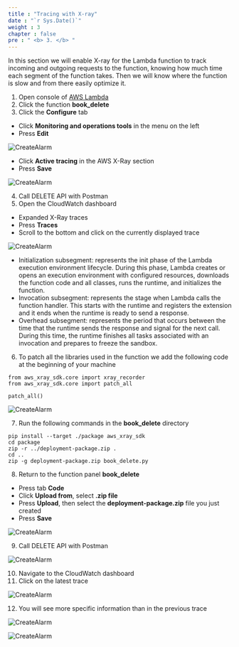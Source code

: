```yaml
---
title : "Tracing with X-ray"
date : "`r Sys.Date()`"
weight : 3
chapter : false
pre : " <b> 3. </b> "
---
```

In this section we will enable X-ray for the Lambda function to track incoming and outgoing requests to the function, knowing how much time each segment of the function takes. Then we will know where the function is slow and from there easily optimize it.

1. Open console of [AWS Lambda]()
2. Click the function **book_delete**
3. Click the **Configure** tab
- Click **Monitoring and operations tools** in the menu on the left
- Press **Edit**

![CreateAlarm](/images/3-x-ray-trace/3-x-ray-trace-1.png?featherlight=false&width=90pc)

- Click **Active tracing** in the AWS X-Ray section
- Press **Save**

![CreateAlarm](/images/3-x-ray-trace/3-x-ray-trace-2.png?featherlight=false&width=90pc)

4. Call DELETE API with Postman
5. Open the CloudWatch dashboard
- Expanded X-Ray traces
- Press **Traces**
- Scroll to the bottom and click on the currently displayed trace

![CreateAlarm](/images/3-x-ray-trace/3-x-ray-trace-11.png?featherlight=false&width=90pc)

- Initialization subsegment: represents the init phase of the Lambda execution environment lifecycle. During this phase, Lambda creates or opens an execution environment with configured resources, downloads the function code and all classes, runs the runtime, and initializes the function.
- Invocation subsegment: represents the stage when Lambda calls the function handler. This starts with the runtime and registers the extension and it ends when the runtime is ready to send a response.
- Overhead subsegment: represents the period that occurs between the time that the runtime sends the response and signal for the next call. During this time, the runtime finishes all tasks associated with an invocation and prepares to freeze the sandbox.

6. To patch all the libraries used in the function we add the following code at the beginning of your machine
```
from aws_xray_sdk.core import xray_recorder
from aws_xray_sdk.core import patch_all

patch_all()
```

![CreateAlarm](/images/3-x-ray-trace/3-x-ray-trace-4.png?featherlight=false&width=90pc)

7. Run the following commands in the **book_delete** directory
```
pip install --target ./package aws_xray_sdk
cd package
zip -r ../deployment-package.zip .
cd ..
zip -g deployment-package.zip book_delete.py
```
8. Return to the function panel **book_delete**
- Press tab **Code**
- Click **Upload from**, select **.zip file**
- Press **Upload**, then select the **deployment-package.zip** file you just created
- Press **Save**

![CreateAlarm](/images/3-x-ray-trace/3-x-ray-trace-5.png?featherlight=false&width=90pc)

9. Call DELETE API with Postman

![CreateAlarm](/images/3-x-ray-trace/3-x-ray-trace-6.png?featherlight=false&width=90pc)

10. Navigate to the CloudWatch dashboard
11. Click on the latest trace

![CreateAlarm](/images/3-x-ray-trace/3-x-ray-trace-7.png?featherlight=false&width=90pc)

12. You will see more specific information than in the previous trace

![CreateAlarm](/images/3-x-ray-trace/3-x-ray-trace-8.png?featherlight=false&width=90pc)

![CreateAlarm](/images/3-x-ray-trace/3-x-ray-trace-9.png?featherlight=false&width=90pc)